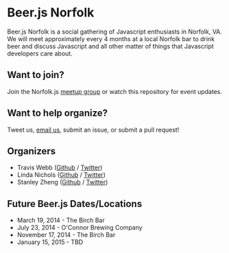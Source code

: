 Beer.js Norfolk
=========

Beer.js Norfolk is a social gathering of Javascript enthusiasts in Norfolk, VA. We will meet approximately every 4 months at a local Norfolk bar to drink beer and discuss Javascript and all other matter of things that Javascript developers care about.


Want to join?
-------------

Join the Norfolk.js [meetup group](http://www.meetup.com/norfolkjs) or watch this repository for event updates.


Want to help organize?
-------------

Tweet us, [email us](http://www.meetup.com/NorfolkJS/suggestion/), submit an issue, or submit a pull request!


Organizers
-------------

* Travis Webb ([Github](https://github.com/tjwebb) / [Twitter](https://twitter.com/traviswebbusa))
* Linda Nichols ([Github](https://github.com/lynnaloo) / [Twitter](https://twitter.com/lynnaloo))
* Stanley Zheng ([Github](https://github.com/stanzheng) / [Twitter](https://twitter.com/stanzheng))

Future Beer.js Dates/Locations 
-------------

* March 19, 2014 - The Birch Bar
* July 23, 2014 - O'Connor Brewing Company
* November 17, 2014 - The Birch Bar
* January 15, 2015 - TBD
